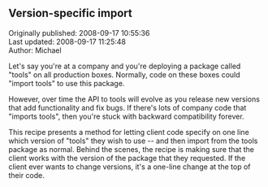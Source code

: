 ## Version-specific import  
Originally published: 2008-09-17 10:55:36  
Last updated: 2008-09-17 11:25:48  
Author: Michael   
  
Let's say you're at a company and you're deploying a package called "tools" on all production boxes.  Normally, code on these boxes could "import tools" to use this package.

However, over time the API to tools will evolve as you release new versions that add functionality and fix bugs.  If there's lots of company code that "imports tools", then you're stuck with backward compatibility forever.

This recipe presents a method for letting client code specify on one line which version of "tools" they wish to use -- and then import from the tools package as normal.  Behind the scenes, the recipe is making sure that the client works with the version of the package that they requested.  If the client ever wants to change versions, it's a one-line change at the top of their code.